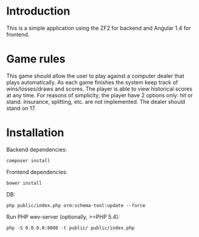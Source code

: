 # Introduction
This is a simple application using the ZF2 for backend and Angular 1.4 for frontend.

# Game rules
This game should allow the user to play against a computer dealer that plays automatically.
As each game finishes the system keep track of wins/losses/draws and scores.
The player is able to view historical scores at any time.
For reasons of simplicity, the player have 2 options only: hit or stand. Insurance, splitting, etc. are not implemented. The dealer should stand on 17.

# Installation

Backend dependencies:

`composer install`

Frontend dependencies:

`bower install`

DB:

`php public/index.php orm:schema-tool:update --force`

Run PHP wev-server (optionally, >=PHP 5.4):

`php -S 0.0.0.0:8080 -t public/ public/index.php`